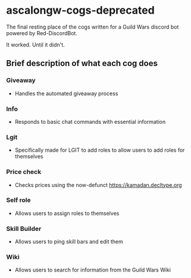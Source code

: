 # ascalongw-cogs-deprecated
The final resting place of the cogs written for a Guild Wars discord bot powered by Red-DiscordBot.

It worked. Until it didn't.

## Brief description of what each cog does

### Giveaway
+ Handles the automated giveaway process

### Info
+ Responds to basic chat commands with essential information

### Lgit
+ Specifically made for LGIT to add roles to allow users to add roles for themselves

### Price check
+ Checks prices using the now-defunct https://kamadan.decltype.org

### Self role
+ Allows users to assign roles to themselves

### Skill Builder
+ Allows users to ping skill bars and edit them

### Wiki
+ Allows users to search for information from the Guild Wars Wiki